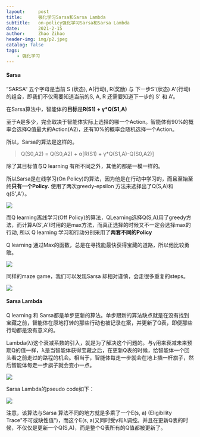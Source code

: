 ```yaml
---
layout:     post
title:      强化学习Sarsa和Sarsa Lambda
subtitle:   on-policy强化学习Sarsa和Sarsa Lambda
date:       2021-2-15
author:     Zhao Zihao
header-img: img/p2.jpeg
catalog: false
tags:
    - 强化学习
---
```



#### Sarsa

”SARSA“ 五个字母是当前 S (状态), A(行动), R(奖励) 与 下一步S'(状态) A'(行动) 的组合，即我们不仅需要知道当前的S, A, R 还需要知道下一步的 S' 和 A‘。

在Sarsa算法中，智能体的**目标**是**R(S1) + γ\*Q(S1,A)**

至于A是多少，完全取决于智能体实际上选择的哪一个Action。智能体有90%的概率会选择Q值最大的Action(A2)，还有10%的概率会随机选择一个Action。

所以，Sarsa的算法是这样的。

> Q(S0,A2) = Q(S0,A2) + α[R(S1) + γ*Q(S1,A)-Q(S0,A2)]

除了其目标值与Q learning 有所不同之外，其他的都是一模一样的。

所以Sarsa是在线学习(On Policy)的算法，因为他是在行动中学习的，而且至始至终**只有一个Policy.** 使用了两次greedy-epsilon 方法来选择出了Q(S,A)和q(S',A'）。

![](https://tva1.sinaimg.cn/large/008eGmZEly1gn8aehfuirj30gs09nqfl.jpg)

而Q learning离线学习(Off Policy)的算法，QLearning选择Q(S,A)用了greedy方法，而计算A(S',A')时用的是max方法，而真正选择的时候又不一定会选择max的行动, 所以 Q learning 学习和行动分别采用了**两套不同的Policy**

Q learning 通过Max的函数，总是在寻找能最快获得宝藏的道路，所以他比较勇敢。

![](https://tva1.sinaimg.cn/large/008eGmZEgy1gn82n58o44g304g058e88.gif)

同样的maze game，我们可以发现Sarsa 却相对谨慎，会走很多重复的steps。

![](https://tva1.sinaimg.cn/large/008eGmZEgy1gn82txqokzg304g0587ws.gif)



#### Sarsa Lambda

Q learning 和 Sarsa都是单步更新的算法。单步跟新的算法缺点就是在没有找到宝藏之前，智能体在原地打转的那些行动也被记录在案，并更新了Q表，即便那些行动都是没有意义的。

Lambda(λ)这个衰减系数的引入，就是为了解决这个问题的。与γ用来衰减未来预期Q的值一样，λ是当智能体获得宝藏之后，在更新Q表的时候，给智能体一个回头看之前走过的路程的机会。相当于，智能体每走一步就会在地上插一杆旗子，然后智能体每走一步旗子就会变小一点。

![](https://tva1.sinaimg.cn/large/008eGmZEly1gn8ang7z1fj30gn0580z4.jpg)

Sarsa Lambda的pseudo code如下：

![](https://tva1.sinaimg.cn/large/008eGmZEly1gn8alpxvs1j30hf0a3jvv.jpg)

注意，该算法与Sarsa 算法不同的地方就是多乘了一个E(s, a) (Eligibility Trace"不可或缺性值")，而这个E(s, a)又同时受γ和λ调控。并且在更新Q表的时候，不仅仅是更新一个Q(S,A)，而是整个Q表所有的Q值都被更新了。



